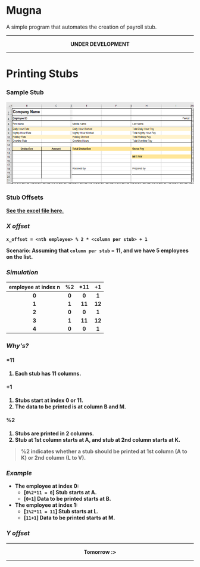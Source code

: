 # Mugna
A simple program that automates the creation of payroll stub.

---

<p align="center"> <b>UNDER DEVELOPMENT</p>

---

# Printing Stubs

### Sample Stub
![Sample Stub](mugna/assets/images/sample_stub.png)


### Stub Offsets 
[See the excel file here.](mugna/assets/sample_basis.xlsx)
### *X offset*

`x_offset = <nth employee> % 2 * <column per stub> + 1`

Scenario: Assuming that `column per stub` = 11, and we have 5 employees on the list.
### *Simulation*

| employee at index n| %2 | \*11 | +1 |
|:---:|:---:|:---:|:---:|
| 0 | 0 | 0 | 1 |
| 1 | 1 | 11 | 12 |
| 2 | 0 | 0 | 1 |
| 3 | 1 | 11 | 12 |
| 4 | 0 | 0 | 1 |

### *Why's?* 
#### \*11
	
1. Each stub has 11 columns.

#### +1
	
1. Stubs start at index 0 or 11.
2. The data to be printed is at column B and M.

#### %2
    
1. Stubs are printed in 2 columns.
2. Stub at 1st column starts at A, and stub at 2nd column starts at K.
> %2 indicates whether a stub should be printed at 1st column (A to K) or 2nd column (L to V).

### *Example* 
- The employee at index 0: 
	- [`0%2*11 = 0`] Stub starts at A.
	- [`0+1`] Data to be printed starts at B.
- The employee at index 1:
	- [`1%2*11 = 11`] Stub starts at L.
	- [`11+1`] Data to be printed starts at M.

### *Y offset*

---

<p align="center"> <b>Tomorrow :></p>

---